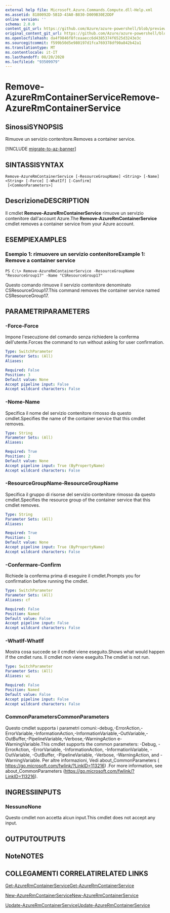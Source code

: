 ```yaml
---
external help file: Microsoft.Azure.Commands.Compute.dll-Help.xml
ms.assetid: 8180092D-5B1D-43A0-B830-D009B30E2DDF
online version: ''
schema: 2.0.0
content_git_url: https://github.com/Azure/azure-powershell/blob/preview/src/ResourceManager/Compute/Stack/Commands.Compute/help/Remove-AzureRmContainerService.md
original_content_git_url: https://github.com/Azure/azure-powershell/blob/preview/src/ResourceManager/Compute/Stack/Commands.Compute/help/Remove-AzureRmContainerService.md
ms.openlocfilehash: da4f9846f8fceaaecc6d4385374f6525d3243e3c
ms.sourcegitcommit: f599b50d5e980197d1fca769378df90a842b42a1
ms.translationtype: MT
ms.contentlocale: it-IT
ms.lasthandoff: 08/20/2020
ms.locfileid: "93509979"
---
```

# <span data-ttu-id="b1b6b-101">Remove-AzureRmContainerService</span><span class="sxs-lookup"><span data-stu-id="b1b6b-101">Remove-AzureRmContainerService</span></span>

## <span data-ttu-id="b1b6b-102">Sinossi</span><span class="sxs-lookup"><span data-stu-id="b1b6b-102">SYNOPSIS</span></span>
<span data-ttu-id="b1b6b-103">Rimuove un servizio contenitore.</span><span class="sxs-lookup"><span data-stu-id="b1b6b-103">Removes a container service.</span></span>

[!INCLUDE [migrate-to-az-banner](../../includes/migrate-to-az-banner.md)]

## <span data-ttu-id="b1b6b-104">SINTASSI</span><span class="sxs-lookup"><span data-stu-id="b1b6b-104">SYNTAX</span></span>

```
Remove-AzureRmContainerService [-ResourceGroupName] <String> [-Name] <String> [-Force] [-WhatIf] [-Confirm]
 [<CommonParameters>]
```

## <span data-ttu-id="b1b6b-105">Descrizione</span><span class="sxs-lookup"><span data-stu-id="b1b6b-105">DESCRIPTION</span></span>
<span data-ttu-id="b1b6b-106">Il cmdlet **Remove-AzureRmContainerService** rimuove un servizio contenitore dall'account Azure.</span><span class="sxs-lookup"><span data-stu-id="b1b6b-106">The **Remove-AzureRmContainerService** cmdlet removes a container service from your Azure account.</span></span>

## <span data-ttu-id="b1b6b-107">ESEMPI</span><span class="sxs-lookup"><span data-stu-id="b1b6b-107">EXAMPLES</span></span>

### <span data-ttu-id="b1b6b-108">Esempio 1: rimuovere un servizio contenitore</span><span class="sxs-lookup"><span data-stu-id="b1b6b-108">Example 1: Remove a container service</span></span>
```
PS C:\> Remove-AzureRmContainerService -ResourceGroupName "ResourceGroup17" -Name "CSResourceGroup17"
```

<span data-ttu-id="b1b6b-109">Questo comando rimuove il servizio contenitore denominato CSResourceGroup17.</span><span class="sxs-lookup"><span data-stu-id="b1b6b-109">This command removes the container service named CSResourceGroup17.</span></span>

## <span data-ttu-id="b1b6b-110">PARAMETRI</span><span class="sxs-lookup"><span data-stu-id="b1b6b-110">PARAMETERS</span></span>

### <span data-ttu-id="b1b6b-111">-Force</span><span class="sxs-lookup"><span data-stu-id="b1b6b-111">-Force</span></span>
<span data-ttu-id="b1b6b-112">Impone l'esecuzione del comando senza richiedere la conferma dell'utente.</span><span class="sxs-lookup"><span data-stu-id="b1b6b-112">Forces the command to run without asking for user confirmation.</span></span>

```yaml
Type: SwitchParameter
Parameter Sets: (All)
Aliases: 

Required: False
Position: 3
Default value: None
Accept pipeline input: False
Accept wildcard characters: False
```

### <span data-ttu-id="b1b6b-113">-Nome</span><span class="sxs-lookup"><span data-stu-id="b1b6b-113">-Name</span></span>
<span data-ttu-id="b1b6b-114">Specifica il nome del servizio contenitore rimosso da questo cmdlet.</span><span class="sxs-lookup"><span data-stu-id="b1b6b-114">Specifies the name of the container service that this cmdlet removes.</span></span>

```yaml
Type: String
Parameter Sets: (All)
Aliases: 

Required: True
Position: 2
Default value: None
Accept pipeline input: True (ByPropertyName)
Accept wildcard characters: False
```

### <span data-ttu-id="b1b6b-115">-ResourceGroupName</span><span class="sxs-lookup"><span data-stu-id="b1b6b-115">-ResourceGroupName</span></span>
<span data-ttu-id="b1b6b-116">Specifica il gruppo di risorse del servizio contenitore rimosso da questo cmdlet.</span><span class="sxs-lookup"><span data-stu-id="b1b6b-116">Specifies the resource group of the container service that this cmdlet removes.</span></span>

```yaml
Type: String
Parameter Sets: (All)
Aliases: 

Required: True
Position: 1
Default value: None
Accept pipeline input: True (ByPropertyName)
Accept wildcard characters: False
```

### <span data-ttu-id="b1b6b-117">-Confermare</span><span class="sxs-lookup"><span data-stu-id="b1b6b-117">-Confirm</span></span>
<span data-ttu-id="b1b6b-118">Richiede la conferma prima di eseguire il cmdlet.</span><span class="sxs-lookup"><span data-stu-id="b1b6b-118">Prompts you for confirmation before running the cmdlet.</span></span>
```yaml
Type: SwitchParameter
Parameter Sets: (All)
Aliases: cf

Required: False
Position: Named
Default value: False
Accept pipeline input: False
Accept wildcard characters: False
```

### <span data-ttu-id="b1b6b-119">-WhatIf</span><span class="sxs-lookup"><span data-stu-id="b1b6b-119">-WhatIf</span></span>
<span data-ttu-id="b1b6b-120">Mostra cosa succede se il cmdlet viene eseguito.</span><span class="sxs-lookup"><span data-stu-id="b1b6b-120">Shows what would happen if the cmdlet runs.</span></span> <span data-ttu-id="b1b6b-121">Il cmdlet non viene eseguito.</span><span class="sxs-lookup"><span data-stu-id="b1b6b-121">The cmdlet is not run.</span></span>
```yaml
Type: SwitchParameter
Parameter Sets: (All)
Aliases: wi

Required: False
Position: Named
Default value: False
Accept pipeline input: False
Accept wildcard characters: False
```

### <span data-ttu-id="b1b6b-122">CommonParameters</span><span class="sxs-lookup"><span data-stu-id="b1b6b-122">CommonParameters</span></span>
<span data-ttu-id="b1b6b-123">Questo cmdlet supporta i parametri comuni:-debug,-ErrorAction,-ErrorVariable,-InformationAction,-InformationVariable,-OutVariable,-OutBuffer,-PipelineVariable,-Verbose,-WarningAction e-WarningVariable.</span><span class="sxs-lookup"><span data-stu-id="b1b6b-123">This cmdlet supports the common parameters: -Debug, -ErrorAction, -ErrorVariable, -InformationAction, -InformationVariable, -OutVariable, -OutBuffer, -PipelineVariable, -Verbose, -WarningAction, and -WarningVariable.</span></span> <span data-ttu-id="b1b6b-124">Per altre informazioni, Vedi about_CommonParameters ( https://go.microsoft.com/fwlink/?LinkID=113216) .</span><span class="sxs-lookup"><span data-stu-id="b1b6b-124">For more information, see about_CommonParameters (https://go.microsoft.com/fwlink/?LinkID=113216).</span></span>

## <span data-ttu-id="b1b6b-125">INGRESSI</span><span class="sxs-lookup"><span data-stu-id="b1b6b-125">INPUTS</span></span>

### <span data-ttu-id="b1b6b-126">Nessuno</span><span class="sxs-lookup"><span data-stu-id="b1b6b-126">None</span></span>
<span data-ttu-id="b1b6b-127">Questo cmdlet non accetta alcun input.</span><span class="sxs-lookup"><span data-stu-id="b1b6b-127">This cmdlet does not accept any input.</span></span>

## <span data-ttu-id="b1b6b-128">OUTPUT</span><span class="sxs-lookup"><span data-stu-id="b1b6b-128">OUTPUTS</span></span>

## <span data-ttu-id="b1b6b-129">Note</span><span class="sxs-lookup"><span data-stu-id="b1b6b-129">NOTES</span></span>

## <span data-ttu-id="b1b6b-130">COLLEGAMENTI CORRELATI</span><span class="sxs-lookup"><span data-stu-id="b1b6b-130">RELATED LINKS</span></span>

[<span data-ttu-id="b1b6b-131">Get-AzureRmContainerService</span><span class="sxs-lookup"><span data-stu-id="b1b6b-131">Get-AzureRmContainerService</span></span>](./Get-AzureRmContainerService.md)

[<span data-ttu-id="b1b6b-132">New-AzureRmContainerService</span><span class="sxs-lookup"><span data-stu-id="b1b6b-132">New-AzureRmContainerService</span></span>](./New-AzureRmContainerService.md)

[<span data-ttu-id="b1b6b-133">Update-AzureRmContainerService</span><span class="sxs-lookup"><span data-stu-id="b1b6b-133">Update-AzureRmContainerService</span></span>](./Update-AzureRmContainerService.md)


